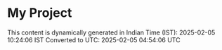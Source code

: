 # My Project

This content is dynamically generated in Indian Time (IST): 2025-02-05 10:24:06 IST
Converted to UTC: 2025-02-05 04:54:06 UTC
